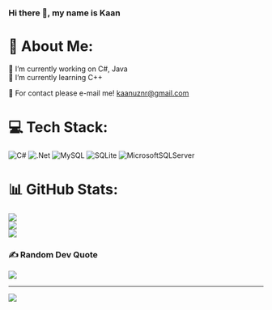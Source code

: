 ### Hi there 👋, my name is Kaan
# 💫 About Me:
🔭 I’m currently working on C#, Java<br>🌱 I’m currently learning C++

💬 For contact please e-mail me! kaanuznr@gmail.com


# 💻 Tech Stack:
![C#](https://img.shields.io/badge/c%23-%23239120.svg?style=for-the-badge&logo=c-sharp&logoColor=white)  ![.Net](https://img.shields.io/badge/.NET-5C2D91?style=for-the-badge&logo=.net&logoColor=white) ![MySQL](https://img.shields.io/badge/mysql-%2300f.svg?style=for-the-badge&logo=mysql&logoColor=white) ![SQLite](https://img.shields.io/badge/sqlite-%2307405e.svg?style=for-the-badge&logo=sqlite&logoColor=white) ![MicrosoftSQLServer](https://img.shields.io/badge/Microsoft%20SQL%20Sever-CC2927?style=for-the-badge&logo=microsoft%20sql%20server&logoColor=white)
# 📊 GitHub Stats:
![](https://github-readme-stats.vercel.app/api?username=knnuznr&theme=vue-dark&hide_border=true&include_all_commits=false&count_private=false)<br/>
![](https://github-readme-streak-stats.herokuapp.com/?user=knnuznr&theme=vue-dark&hide_border=true)<br/>
![](https://github-readme-stats.vercel.app/api/top-langs/?username=knnuznr&theme=vue-dark&hide_border=true&include_all_commits=false&count_private=false&layout=compact)

### ✍️ Random Dev Quote
![](https://quotes-github-readme.vercel.app/api?type=horizontal&theme=dark)

---
[![](https://visitcount.itsvg.in/api?id=knnuznr&icon=5&color=8)](https://visitcount.itsvg.in)

<!-- Proudly created with GPRM ( https://gprm.itsvg.in ) -->

